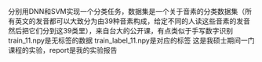 分别用DNN和SVM实现一个分类任务，数据集是一个关于音素的分类数据集（所有英文的发音都可以大致分为由39种音素构成，给定不同的人读这些音素的发音然后把它们分到这39类里），来自台大的公开课，有点类似于手写数字识别
train_11.npy是无标签的数据
train_label_11.npy是对应的标签
这是我硕士期间一门课程的实验，report是我的实验报告
